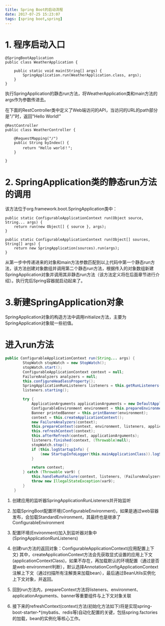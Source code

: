 ```yaml
---
title: Spring Boot的启动流程
date: 2017-07-25 15:23:07
tags: [spring boot,spring]
---
```



# 1. 程序启动入口

```
@SpringBootApplication
public class WeatherApplication {

    public static void main(String[] args) {
        SpringApplication.run(WeatherApplication.class, args);
    }
}
```
执行SpringApplication的静态run方法，将WeatherApplication类和main方法的args作为参数传进去。

在下面的RestController类中定义了Web端访问的API，当访问的URL的path部分是"/"时，返回"Hello World!"

<!--more-->

```
@RestController
public class WeatherController {

    @RequestMapping("/")
    public String byIndex() {
        return "Hello world！";
    }

}
```
# 2. SpringApplication类的静态run方法的调用

该方法位于org.framework.boot.SpringApplication类中：

```
public static ConfigurableApplicationContext run(Object source, String... args) {
    return run(new Object[] { source }, args);
}

public static ConfigurableApplicationContext run(Object[] sources, String[] args) {
    return new SpringApplication(sources).run(args);
}
```
从第一步中传递进来的对象和main方法参数匹配到以上代码中第一个静态run方法，该方法创建对象数组并调用第二个静态run方法，根据传入的对象数组新建SpringApplication对象并调用其非静态run方法（该方法定义将在后面章节进行介绍）。执行完后Spring容器就启动起来了。

# 3.新建SpringApplication对象
SpringApplication对象的构造方法中调用initialize方法，主要为SpringApplication对象赋一些初值。

# 进入run方法
``` java
public ConfigurableApplicationContext run(String... args) {
        StopWatch stopWatch = new StopWatch();
        stopWatch.start();
        ConfigurableApplicationContext context = null;
        FailureAnalyzers analyzers = null;
        this.configureHeadlessProperty();
        SpringApplicationRunListeners listeners = this.getRunListeners(args);
        listeners.starting();

        try {
            ApplicationArguments applicationArguments = new DefaultApplicationArguments(args);
            ConfigurableEnvironment environment = this.prepareEnvironment(listeners, applicationArguments);
            Banner printedBanner = this.printBanner(environment);
            context = this.createApplicationContext();
            new FailureAnalyzers(context);
            this.prepareContext(context, environment, listeners, applicationArguments, printedBanner);
            this.refreshContext(context);
            this.afterRefresh(context, applicationArguments);
            listeners.finished(context, (Throwable)null);
            stopWatch.stop();
            if (this.logStartupInfo) {
                (new StartupInfoLogger(this.mainApplicationClass)).logStarted(this.getApplicationLog(), stopWatch);
            }

            return context;
        } catch (Throwable var9) {
            this.handleRunFailure(context, listeners, (FailureAnalyzers)analyzers, var9);
            throw new IllegalStateException(var9);
        }
    }
```
1. 创建应用的监听器SpringApplicationRunListeners并开始监听

2. 加载SpringBoot配置环境(ConfigurableEnvironment)，如果是通过web容器发布，会加载StandardEnvironment，其最终也是继承了ConfigurableEnvironment
3. 配置环境(Environment)加入到监听器对象中(SpringApplicationRunListeners)

4. 创建run方法的返回对象：ConfigurableApplicationContext(应用配置上下文)
其中，createApplicationContext方法会先获取显式设置的应用上下文(applicationContextClass)，如果不存在，再加载默认的环境配置（通过是否是web environment判断），默认选择AnnotationConfigApplicationContext注解上下文（通过扫描所有注解类来加载bean），最后通过BeanUtils实例化上下文对象，并返回。

5. 回到run方法内，prepareContext方法将listeners、environment、applicationArguments、banner等重要组件与上下文对象关联

6. 接下来的refreshContext(context)方法(初始化方法如下)将是实现spring-boot-starter-*(mybatis、redis等)自动化配置的关键，包括spring.factories的加载，bean的实例化等核心工作。
